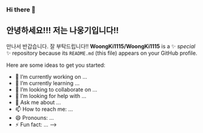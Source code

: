 ### Hi there 👋

## 안녕하세요!!! 저는 나웅기입니다!!
만나서 반갑습니다. 잘 부탁드립니다!!
**WoongKi1115/WoongKi1115** is a ✨ _special_ ✨ repository because its `README.md` (this file) appears on your GitHub profile.

Here are some ideas to get you started:

- 🔭 I’m currently working on ...
- 🌱 I’m currently learning ...
- 👯 I’m looking to collaborate on ...
- 🤔 I’m looking for help with ...
- 💬 Ask me about ...
- 📫 How to reach me: ...
- 😄 Pronouns: ...
- ⚡ Fun fact: ...
-->
